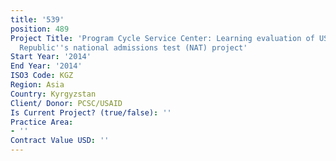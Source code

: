 ```yaml
---
title: '539'
position: 489
Project Title: 'Program Cycle Service Center: Learning evaluation of USAID/Kyrgyz
  Republic''s national admissions test (NAT) project'
Start Year: '2014'
End Year: '2014'
ISO3 Code: KGZ
Region: Asia
Country: Kyrgyzstan
Client/ Donor: PCSC/USAID
Is Current Project? (true/false): ''
Practice Area:
- ''
Contract Value USD: ''
---
```


